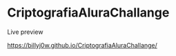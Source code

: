 # CriptografiaAluraChallange


Live preview

https://billyj0w.github.io/CriptografiaAluraChallange/

